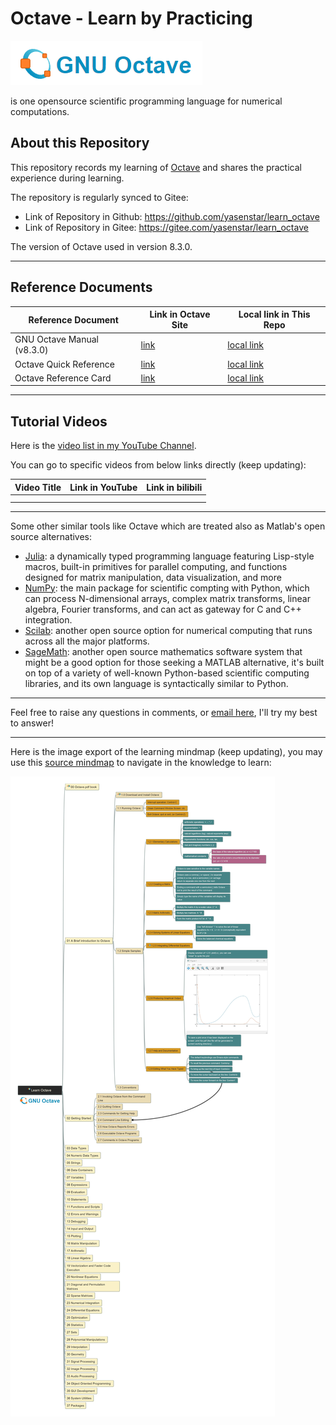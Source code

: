 # Octave - Learn by Practicing

![Octave](img/Octave_Logo.png)

is one opensource scientific programming language for numerical computations.

## About this Repository

This repository records my learning of [Octave](https://octave.org/#) and shares the practical experience during learning.

The repository is regularly synced to Gitee:

- Link of Repository in Github: https://github.com/yasenstar/learn_octave
- Link of Repository in Gitee: https://gitee.com/yasenstar/learn_octave

The version of Octave used in version 8.3.0.

---

## Reference Documents

| Reference Document | Link in Octave Site | Local link in This Repo |
| --- | --- | --- |
| GNU Octave Manual (v8.3.0) | [link](https://docs.octave.org/octave-8.3.0.pdf) | [local link](/reference/octave_8-3-0.pdf) |
| Octave Quick Reference | [link](https://docs.octave.org/quickref.pdf) | [local link](/reference/quickref.pdf) |
| Octave Reference Card | [link](https://docs.octave.org/refcard.pdf) | [local link](/reference/refcard.pdf) |

---

## Tutorial Videos

Here is the [video list in my YouTube Channel](https://www.youtube.com/playlist?list=PL6DEHvciXKeUho-j-75rbFs6TBxG7KOPg).

You can go to specific videos from below links directly (keep updating):

| Video Title | Link in YouTube | Link in bilibili |
| --- | --- | --- |
| | |
| | |

---

Some other similar tools like Octave which are treated also as Matlab's open source alternatives:

- [Julia](http://julialang.org/): a dynamically typed programming language featuring Lisp-style macros, built-in primitives for parallel computing, and functions designed for matrix manipulation, data visualization, and more
- [NumPy](http://www.numpy.org/): the main package for scientific compting with Python, which can process N-dimensional arrays, complex matrix transforms, linear algebra, Fourier transforms, and can act as gateway for C and C++ integration.
- [Scilab](http://www.scilab.org/): another open source option for numerical computing that runs across all the major platforms.
- [SageMath](http://www.sagemath.org/index.html): another open source mathematics software system that might be a good option for those seeking a MATLAB alternative, it's built on top of a variety of well-known Python-based scientific computing libraries, and its own language is syntactically similar to Python.

---

Feel free to raise any questions in comments, or [email here](mailto:xiaoqizhao@outlook.com), I'll try my best to answer!

---

Here is the image export of the learning mindmap (keep updating), you may use this [source mindmap](/learn_octave.mm) to navigate in the knowledge to learn:

![mm](img/learn_octave.jpg)